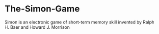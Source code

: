 # The-Simon-Game
Simon is an electronic game of short-term memory skill invented by Ralph H. Baer and Howard J. Morrison
